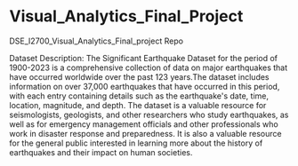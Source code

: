 # Visual_Analytics_Final_Project
DSE_I2700_Visual_Analytics_Final_project Repo

Dataset Description:
The Significant Earthquake Dataset for the period of 1900-2023 is a comprehensive collection of data on major earthquakes that have occurred worldwide over the past 123 years.The dataset includes information on over 37,000 earthquakes that have occurred in this period, with each entry containing details such as the earthquake's date, time, location, magnitude, and depth.
The dataset is a valuable resource for seismologists, geologists, and other researchers who study earthquakes, as well as for emergency management officials and other professionals who work in disaster response and preparedness. It is also a valuable resource for the general public interested in learning more about the history of earthquakes and their impact on human societies.
